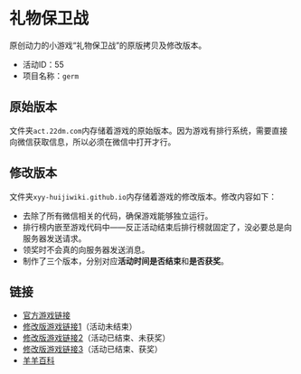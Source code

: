 # 礼物保卫战
原创动力的小游戏“礼物保卫战”的原版拷贝及修改版本。
- 活动ID：55
- 项目名称：`germ`

## 原始版本
文件夹`act.22dm.com`内存储着游戏的原始版本。因为游戏有排行系统，需要直接向微信获取信息，所以必须在微信中打开才行。

## 修改版本
文件夹`xyy-huijiwiki.github.io`内存储着游戏的修改版本。修改内容如下：
- 去除了所有微信相关的代码，确保游戏能够独立运行。
- 排行榜内嵌至游戏代码中——反正活动结束后排行榜就固定了，没必要总是向服务器发送请求。
- 领奖时不会真的向服务器发送消息。
- 制作了三个版本，分别对应**活动时间是否结束**和**是否获奖**。

## 链接
- [官方游戏链接](http://act.22dm.com/act/h5/germ)
- [修改版游戏链接1](https://xyy-huijiwiki.github.io/22dm-act/xyy-huijiwiki.github.io/act/h5/germ/index.html)（活动未结束）
- [修改版游戏链接2](https://xyy-huijiwiki.github.io/22dm-act/xyy-huijiwiki.github.io/act/h5/germ/index2.html)（活动已结束、未获奖）
- [修改版游戏链接3](https://xyy-huijiwiki.github.io/22dm-act/xyy-huijiwiki.github.io/act/h5/germ/index3.html)（活动已结束、获奖）
- [羊羊百科](https://xyy.huijiwiki.com/wiki/礼物保卫战)